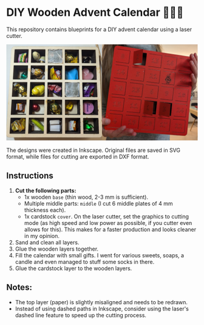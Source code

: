 # DIY Wooden Advent Calendar 🎄✨🎁

This repository contains blueprints for a DIY advent calendar using a laser cutter.

![](calendar.jpg)

The designs were created in Inkscape. Original files are saved in SVG format, while files for cutting are exported in DXF format.

## Instructions
1. **Cut the following parts:**
    - 1x wooden `base` (thin wood, 2-3 mm is sufficient).
    - Multiple middle parts: `middle` (I cut 6 middle plates of 4 mm thickness each).
    - 1x cardstock `cover`. On the laser cutter, set the graphics to cutting mode (as high speed and low power as possible, if you cutter even allows for this). This makes for a faster production and looks cleaner in my opinion.
2. Sand and clean all layers.
3. Glue the wooden layers together.
4. Fill the calendar with small gifts. I went for various sweets, soaps, a candle and even managed to stuff some socks in there.
5. Glue the cardstock layer to the wooden layers.

## Notes:
- The top layer (paper) is slightly misaligned and needs to be redrawn.
- Instead of using dashed paths in Inkscape, consider using the laser's dashed line feature to speed up the cutting process.
